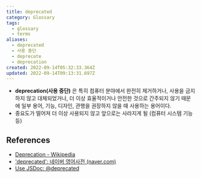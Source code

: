 ```yaml
---
title: deprecated
category: Glossary
tags:
  - glossary
  - terms
aliases:
  - deprecated
  - 사용 중단
  - deprecate
  - deprecation
created: 2022-09-14T05:32:33.364Z
updated: 2022-09-14T09:13:31.697Z
---
```


- **deprecation(사용 중단)** 은 특히 컴퓨터 분야에서 완전히 제거하거나, 사용을 금지하지 않고 대체되었거나, 더 이상 효율적이거나 안전한 것으로 간주되지 않기 때문에 일부 용어, 기능, 디자인, 관행을 권장하지 않을 때 사용하는 용어이다.
- 중요도가 떨어져 더 이상 사용되지 않고 앞으로는 사라지게 될 (컴퓨터 시스템 기능 등)

## References

- [Deprecation - Wikipedia](https://en.wikipedia.org/wiki/Deprecation)
- ['deprecated': 네이버 영어사전 (naver.com)](https://en.dict.naver.com/#/entry/enko/c4dbe94228834e2597a64ca4094f3f22)
- [Use JSDoc: @deprecated](https://jsdoc.app/tags-deprecated.html)
